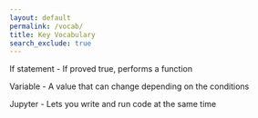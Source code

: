 ```yaml
---
layout: default
permalink: /vocab/
title: Key Vocabulary
search_exclude: true
---
```


If statement - If proved true, performs a function

Variable  -  A value that can change depending on the conditions

Jupyter  - Lets you write and run code at the same time